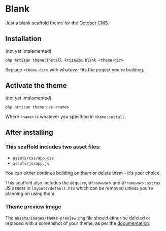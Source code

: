 # Blank

Just a blank scaffold theme for the [October CMS](https://github.com/octobercms/october).

## Installation
(not yet implemented)

`php artisan theme:install krisawzm.blank <theme-dir>`

Replace `<theme-dir>` with whatever fits the project you're building.

## Activate the theme
(not yet implemented)

`php artisan theme:use <name>`

Where `<name>` is whatever you specified in `theme:install`.

## After installing
### This scaffold includes two asset files:
- `assets/css/app.css`
- `assets/js/app.js`

You can either continue building on them or delete them - it's your choice.

This scaffold also includes the `@jquery`, `@framework` and `@framework.extras` JS assets in `layouts/default.htm` which can be removed unless you're planning on using them.

### Theme preview image
The `assets/images/theme-preview.png` file should either be deleted or replaced with a screenshot of your theme, as per the [documentation](https://octobercms.com/docs/themes/development#preview-image).
